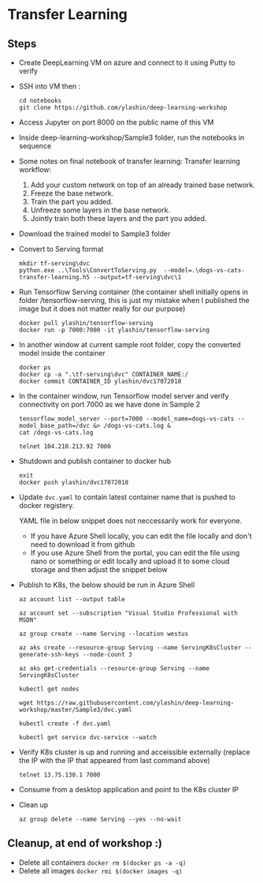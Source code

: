 # Transfer Learning

## Steps

* Create DeepLearning VM on azure and connect to it using Putty to verify
* SSH into VM then :
    ```
    cd notebooks
    git clone https://github.com/ylashin/deep-learning-workshop
    ```
* Access Jupyter on port 8000 on the public name of this VM
* Inside deep-learning-workshop/Sample3 folder, run the notebooks in sequence
* Some notes on final notebook of transfer learning:
    Transfer learning workflow:
    1) Add your custom network on top of an already trained base network.
    2) Freeze the base network.
    3) Train the part you added.
    4) Unfreeze some layers in the base network.
    5) Jointly train both these layers and the part you added.
* Download the trained model to Sample3 folder
* Convert to Serving format

    ```
    mkdir tf-serving\dvc
    python.exe ..\Tools\ConvertToServing.py  --model=.\dogs-vs-cats-transfer-learning.h5 --output=tf-serving\dvc\1
    ```
* Run Tensorflow Serving container (the container shell initially opens in folder /tensorflow-serving, this is just my mistake when I published the image but it does not matter really for our purpose)
    ```
    docker pull ylashin/tensorflow-serving
    docker run -p 7000:7000 -it ylashin/tensorflow-serving
    ```
* In another window at current sample root folder, copy the converted model inside the container
    ```
    docker ps
    docker cp -a ".\tf-serving\dvc" CONTAINER_NAME:/
    docker commit CONTAINER_ID ylashin/dvc17072018
    ```
* In the container window, run Tensorflow model server and verify connectivity on port 7000 as we have done in Sample 2
    ```
    tensorflow_model_server --port=7000 --model_name=dogs-vs-cats --model_base_path=/dvc &> /dogs-vs-cats.log &
    cat /dogs-vs-cats.log 
    ```

    ```
    telnet 104.210.213.92 7000
    ```

* Shutdown and publish container to docker hub
    ```
    exit
    docker push ylashin/dvc17072018
    ```

* Update `dvc.yaml` to contain latest container name that is pushed to docker registery. 

    YAML file in below snippet does not neccessarily work for everyone.
    - If you have Azure Shell locally, you can edit the file locally and don't need to download it from github
    - If you use Azure Shell from the portal, you can edit the file using nano or something or edit locally and upload it to some cloud storage and then adjust the snippet below

* Publish to K8s, the below should be run in Azure Shell

    ```
    az account list --output table

    az account set --subscription "Visual Studio Professional with MSDN"

    az group create --name Serving --location westus

    az aks create --resource-group Serving --name ServingK8sCluster --generate-ssh-keys --node-count 3

    az aks get-credentials --resource-group Serving --name ServingK8sCluster

    kubectl get nodes

    wget https://raw.githubusercontent.com/ylashin/deep-learning-workshop/master/Sample3/dvc.yaml

    kubectl create -f dvc.yaml

    kubectl get service dvc-service --watch    

    ```
* Verify K8s cluster is up and running and acceissible externally (replace the IP with the IP that appeared from last command above)

    ```
    telnet 13.75.130.1 7000
    
    ```

* Consume from a desktop application and point to the K8s cluster IP
* Clean up
    ```
    az group delete --name Serving --yes --no-wait
    ```

## Cleanup, at end of workshop :)

* Delete all containers `docker rm $(docker ps -a -q)`
* Delete all images `docker rmi $(docker images -q)`